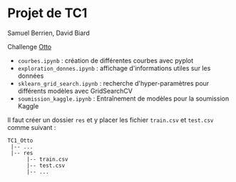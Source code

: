 # Projet de TC1

Samuel Berrien, David Biard

Challenge [Otto](https://www.kaggle.com/c/otto-group-product-classification-challenge)

* `courbes.ipynb` : création de différentes courbes avec pyplot
* `exploration_donnes.ipynb` : affichage d'informations utiles sur les données
* `sklearn_grid_search.ipynb` : recherche d'hyper-paramètres pour différents modèles avec GridSearchCV
* `soumission_kaggle.ipynb` : Entraînement de modèles pour la soumission Kaggle

Il faut créer un dossier `res` et y placer les fichier `train.csv` et `test.csv` comme suivant :
```
TC1_Otto
 |-- ...
 |-- res
      |-- train.csv
      |-- test.csv
      |-- ...
```
